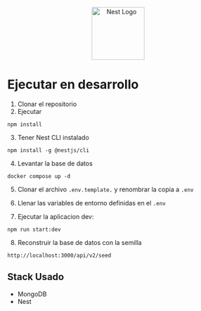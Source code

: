 <p align="center">
  <a href="http://nestjs.com/" target="blank"><img src="https://nestjs.com/img/logo-small.svg" width="120" alt="Nest Logo" /></a>
</p>

# Ejecutar en desarrollo

1. Clonar el repositorio
2. Ejecutar

```
npm install
```

3. Tener Nest CLI instalado

```
npm install -g @nestjs/cli
```

4. Levantar la base de datos

```
docker compose up -d
```

5. Clonar el archivo `.env.template.` y renombrar la copia a `.env`

6. Llenar las variables de entorno definidas en el `.env`

7. Ejecutar la aplicacion dev:

```
npm run start:dev
```

8. Reconstruir la base de datos con la semilla

```
http://localhost:3000/api/v2/seed
```

## Stack Usado

- MongoDB
- Nest
